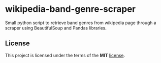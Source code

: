 # wikipedia-band-genre-scraper

Small python script to retrieve band genres from wikipedia page through a scraper using BeautifulSoup and Pandas libraries.

## License

This project is licensed under the terms of the **MIT** [license](https://github.com/ampzord/wikipedia-band-genre-scraper/blob/master/LICENSE).
